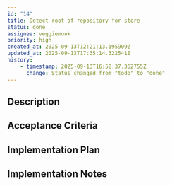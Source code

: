 ```yaml
---
id: "14"
title: Detect root of repository for store
status: done
assignee: veggiemonk
priority: high
created_at: 2025-09-13T12:21:13.195909Z
updated_at: 2025-09-13T17:35:14.322541Z
history:
    - timestamp: 2025-09-13T16:58:37.362755Z
      change: Status changed from "todo" to "done"
---
```

## Description



## Acceptance Criteria
<!-- AC:BEGIN -->


<!-- AC:END -->

## Implementation Plan



## Implementation Notes


